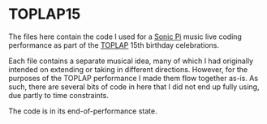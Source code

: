 # TOPLAP15

The files here contain the code I used for a [Sonic Pi](https://sonic-pi.net) music live coding performance as part of the [TOPLAP](https://toplap.org/) 15th birthday celebrations.

Each file contains a separate musical idea, many of which I had originally intended on extending or taking in different directions.
However, for the purposes of the TOPLAP performance I made them flow together as-is.
As such, there are several bits of code in here that I did not end up fully using, due partly to time constraints.

The code is in its end-of-performance state.

